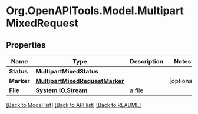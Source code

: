 # Org.OpenAPITools.Model.MultipartMixedRequest

## Properties

Name | Type | Description | Notes
------------ | ------------- | ------------- | -------------
**Status** | **MultipartMixedStatus** |  | 
**Marker** | [**MultipartMixedRequestMarker**](MultipartMixedRequestMarker.md) |  | [optional] 
**File** | **System.IO.Stream** | a file | 

[[Back to Model list]](../README.md#documentation-for-models) [[Back to API list]](../README.md#documentation-for-api-endpoints) [[Back to README]](../README.md)

